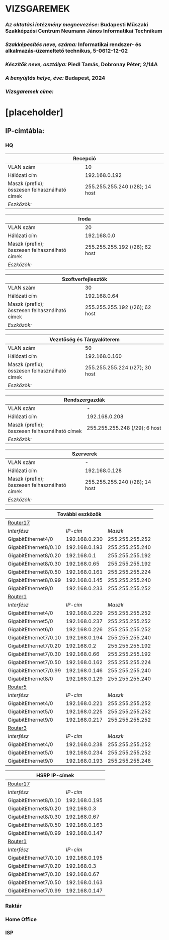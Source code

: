 # VIZSGAREMEK
### *Az oktatási intézmény megnevezése:* Budapesti Műszaki Szakképzési Centrum Neumann János Informatikai Technikum
### *Szakképesítés neve, száma:* Informatikai rendszer- és alkalmazás-üzemeltető technikus, 5-0612-12-02
### *Készítők neve, osztálya:* Piedl Tamás, Dobronay Péter; 2/14A
### *A benyújtás helye, éve:* Budapest, 2024

### *Vizsgaremek címe:*
# [placeholder]

## IP-címtábla:

### HQ

<table>
    <thead>
        <tr>
            <th colspan="2">Recepció</th>
        </tr>
    </thead>
    <tbody>
        <tr>
            <td>VLAN szám</td>
            <td>10</td>
        </tr>
        <tr>
            <td>Hálózati cím</td>
            <td>192.168.0.192</td>
        </tr>
        <tr>
            <td>Maszk (prefix);<br>
            összesen felhasználható címek</td>
            <td>255.255.255.240 (/28); 14 host</td>
        </tr>
        <tr>
            <td colspan="2"><i>Eszközök:</i></td>
        </tr>
    </tbody>
</table>


<table>
    <thead>
        <tr>
            <th colspan="2">Iroda</th>
        </tr>
    </thead>
    <tbody>
        <tr>
            <td>VLAN szám</td>
            <td>20</td>
        </tr>
        <tr>
            <td>Hálózati cím</td>
            <td>192.168.0.0</td>
        </tr>
        <tr>
            <td>Maszk (prefix);<br>
            összesen felhasználható címek</td>
            <td>255.255.255.192 (/26); 62 host</td>
        </tr>
        <tr>
            <td colspan="2"><i>Eszközök:</i></td>
        </tr>
    </tbody>
</table>


<table>
    <thead>
        <tr>
            <th colspan="2">Szoftverfejlesztők</th>
        </tr>
    </thead>
    <tbody>
        <tr>
            <td>VLAN szám</td>
            <td>30</td>
        </tr>
        <tr>
            <td>Hálózati cím</td>
            <td>192.168.0.64</td>
        </tr>
        <tr>
            <td>Maszk (prefix);<br>
            összesen felhasználható címek</td>
            <td>255.255.255.192 (/26); 62 host</td>
        </tr>
        <tr>
            <td colspan="2"><i>Eszközök:</i></td>
        </tr>
    </tbody>
</table>


<table>
    <thead>
        <tr>
            <th colspan="2">Vezetőség és Tárgyalóterem</th>
        </tr>
    </thead>
    <tbody>
        <tr>
            <td>VLAN szám</td>
            <td>50</td>
        </tr>
        <tr>
            <td>Hálózati cím</td>
            <td>192.168.0.160</td>
        </tr>
        <tr>
            <td>Maszk (prefix);<br>
            összesen felhasználható címek</td>
            <td>255.255.255.224 (/27); 30 host</td>
        </tr>
        <tr>
            <td colspan="2"><i>Eszközök:</i></td>
        </tr>
    </tbody>
</table>


<table>
    <thead>
        <tr>
            <th colspan="2">Rendszergazdák</th>
        </tr>
    </thead>
    <tbody>
        <tr>
            <td>VLAN szám</td>
            <td>-</td>
        </tr>
        <tr>
            <td>Hálózati cím</td>
            <td>192.168.0.208</td>
        </tr>
        <tr>
            <td>Maszk (prefix);<br>
            összesen felhasználható címek</td>
            <td>255.255.255.248 (/29); 6 host</td>
        </tr>
        <tr>
            <td colspan="2"><i>Eszközök:</i></td>
        </tr>
    </tbody>
</table>


<table>
    <thead>
        <tr>
            <th colspan="2">Szerverek</th>
        </tr>
    </thead>
    <tbody>
        <tr>
            <td>VLAN szám</td>
            <td>-</td>
        </tr>
        <tr>
            <td>Hálózati cím</td>
            <td>192.168.0.128</td>
        </tr>
        <tr>
            <td>Maszk (prefix);<br>
            összesen felhasználható címek</td>
            <td>255.255.255.240 (/28); 14 host</td>
        </tr>
        <tr>
            <td colspan="2"><i>Eszközök:</i></td>
        </tr>
    </tbody>
</table>


<table>
    <thead>
        <tr>
            <th colspan="3">További eszközök</th>
        </tr>
    </thead>
    <tbody>
        <tr>
            <td colspan="3"><u>Router17</u></td>
        </tr>
        <tr>
            <td><i>Interfész</i></td>
            <td><i>IP-cím</i></td>
            <td><i>Maszk</i></td>
        </tr>
        <tr>
            <td>GigabitEthernet4/0</td>
            <td>192.168.0.230</td>
            <td>255.255.255.252</td>
        </tr>
        <tr>
            <td>GigabitEthernet8/0.10</td>
            <td>192.168.0.193</td>
            <td>255.255.255.240</td>
        </tr>
        <tr>
            <td>GigabitEthernet8/0.20</td>
            <td>192.168.0.1</td>
            <td>255.255.255.192</td>
        </tr>
        <tr>
            <td>GigabitEthernet8/0.30</td>
            <td>192.168.0.65</td>
            <td>255.255.255.192</td>
        </tr>
        <tr>
            <td>GigabitEthernet8/0.50</td>
            <td>192.168.0.161</td>
            <td>255.255.255.224</td>
        </tr>
        <tr>
            <td>GigabitEthernet8/0.99</td>
            <td>192.168.0.145</td>
            <td>255.255.255.240</td>
        </tr>
        <tr>
            <td>GigabitEthernet9/0</td>
            <td>192.168.0.233</td>
            <td>255.255.255.252</td>
        </tr>
        <tr>
            <td colspan="3"><u>Router1</u></td>
        </tr>
        <tr>
            <td><i>Interfész</i></td>
            <td><i>IP-cím</i></td>
            <td><i>Maszk</i></td>
        </tr>
        <tr>
            <td>GigabitEthernet4/0</td>
            <td>192.168.0.229</td>
            <td>255.255.255.252</td>
        </tr>
        <tr>
            <td>GigabitEthernet5/0</td>
            <td>192.168.0.237</td>
            <td>255.255.255.252</td>
        </tr>
        <tr>
            <td>GigabitEthernet6/0</td>
            <td>192.168.0.226</td>
            <td>255.255.255.252</td>
        </tr>
        <tr>
            <td>GigabitEthernet7/0.10</td>
            <td>192.168.0.194</td>
            <td>255.255.255.240</td>
        </tr>
        <tr>
            <td>GigabitEthernet7/0.20</td>
            <td>192.168.0.2</td>
            <td>255.255.255.192</td>
        </tr>
        <tr>
            <td>GigabitEthernet7/0.30</td>
            <td>192.168.0.66</td>
            <td>255.255.255.192</td>
        </tr>
        <tr>
            <td>GigabitEthernet7/0.50</td>
            <td>192.168.0.162</td>
            <td>255.255.255.224</td>
        </tr>
        <tr>
            <td>GigabitEthernet7/0.99</td>
            <td>192.168.0.146</td>
            <td>255.255.255.240</td>
        </tr>
        <tr>
            <td>GigabitEthernet8/0</td>
            <td>192.168.0.129</td>
            <td>255.255.255.240</td>
        </tr>
        <tr>
            <td colspan="3"><u>Router5</u></td>
        </tr>
        <tr>
            <td><i>Interfész</i></td>
            <td><i>IP-cím</i></td>
            <td><i>Maszk</i></td>
        </tr>
        <tr>
            <td>GigabitEthernet4/0</td>
            <td>192.168.0.221</td>
            <td>255.255.255.252</td>
        </tr>
        <tr>
            <td>GigabitEthernet5/0</td>
            <td>192.168.0.225</td>
            <td>255.255.255.252</td>
        </tr>
        <tr>
            <td>GigabitEthernet9/0</td>
            <td>192.168.0.217</td>
            <td>255.255.255.252</td>
        </tr>
        <tr>
            <td colspan="3"><u>Router3</u></td>
        </tr>
        <tr>
            <td><i>Interfész</i></td>
            <td><i>IP-cím</i></td>
            <td><i>Maszk</i></td>
        </tr>
        <tr>
            <td>GigabitEthernet4/0</td>
            <td>192.168.0.238</td>
            <td>255.255.255.252</td>
        </tr>
        <tr>
            <td>GigabitEthernet5/0</td>
            <td>192.168.0.234</td>
            <td>255.255.255.252</td>
        </tr>
        <tr>
            <td>GigabitEthernet9/0</td>
            <td>192.168.0.193</td>
            <td>255.255.255.248</td>
        </tr>
    </tbody>
</table>


<table>
    <thead>
        <tr>
            <th colspan="2">HSRP IP-címek</th>
        </tr>
    </thead>
    <tbody>
        <tr>
            <td colspan="2"><u>Router17</u></td>
        </tr>
        <tr>
            <td><i>Interfész</i></td>
            <td><i>IP-cím</i></td>
        </tr>
        <tr>
            <td>GigabitEthernet8/0.10</td>
            <td>192.168.0.195</td>
        </tr>
        <tr>
            <td>GigabitEthernet8/0.20</td>
            <td>192.168.0.3</td>
        </tr>
        <tr>
            <td>GigabitEthernet8/0.30</td>
            <td>192.168.0.67</td>
        </tr>
        <tr>
            <td>GigabitEthernet8/0.50</td>
            <td>192.168.0.163</td>
        </tr>
        <tr>
            <td>GigabitEthernet8/0.99</td>
            <td>192.168.0.147</td>
        </tr>
        <tr>
            <td colspan="2"><u>Router1</u></td>
        </tr>
        <tr>
            <td><i>Interfész</i></td>
            <td><i>IP-cím</i></td>
        </tr>
        <tr>
            <td>GigabitEthernet7/0.10</td>
            <td>192.168.0.195</td>
        </tr>
        <tr>
            <td>GigabitEthernet7/0.20</td>
            <td>192.168.0.3</td>
        </tr>
        <tr>
            <td>GigabitEthernet7/0.30</td>
            <td>192.168.0.67</td>
        </tr>
        <tr>
            <td>GigabitEthernet7/0.50</td>
            <td>192.168.0.163</td>
        </tr>
        <tr>
            <td>GigabitEthernet7/0.99</td>
            <td>192.168.0.147</td>
        </tr>
    </tbody>
</table>

### Raktár

### Home Office

### ISP